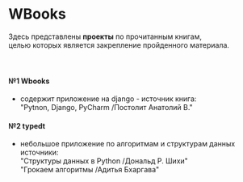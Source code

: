 # WBooks
Здесь представлены __проекты__ по прочитанным книгам, <br>
целью которых является закрепление пройденного материала. <br>
<br>
<br>
#### №1 Wbooks
- содержит приложение на django - источник книга:
<br>"Pytnon, Django, PyCharm /Постолит Анатолий В."
#### №2 typedt
- небольшое приложение по алгоритмам и структурам данных источники:
<br>"Структуры данных в Python /Дональд Р. Шихи"
<br>"Грокаем алгоритмы /Адитья Бхаргава"
